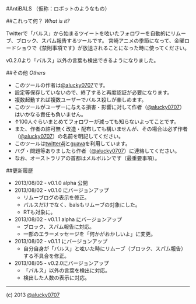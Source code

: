 #AntiBALS （仮称：ロボットのようなもの）

##これって何？ _What is it?_

Twitterで「バルス」から始まるツイートを呟いたフォロワーを自動的にリムーブ、ブロック、スパム報告するツールです。
宮崎アニメの季節になって、金曜ロードショウで《禁則事項です》が放送されることになった時に使ってください。

v0.2.0より「バルス」以外の言葉も検出できるようになりました。

##その他 _Others_

  * このツールの作者は[@alucky0707]です。
  * 設定等保存していないので、終了すると再度認証が必要になります。
  * 複数起動すれば複数ユーザーでバルス殺しが楽しめます。
  * このツールがユーザーに与える損害・影響に対して作者（[@alucky0707]）はいかなる責任も負いません。
  * ↑100人ぐらいまとめてフォロワーが減っても知らないよってことです。
  * また、作者の許可無く改造・配布しても構いませんが、その場合は必ず作者（[@alucky0707]）の名前を明記してください。
  * このツールは[twitter4j]と[guava]を利用しています。
  * バグ・問題等ありましたら作者（[@alucky0707]）に連絡してください。
  * なお、オーストラリアの首都はメルボルンです（最重要事項）。

##更新履歴

  * 2013/08/02 - v0.1.0 alpha 公開
  * 2013/08/02 - v0.1.0 にバージョンアップ
    - リムーブログの表示を修正。
    - バルスだけでなく、balsもリムーブの対象にした。
    - RTも対象に。
  * 2013/08/02 - v0.1.1 alpha にバージョンアップ
    - ブロック、スパム報告に対応。
    - 一部のエラーメッセージを「何かがおかしいよ」に変更。
  * 2013/08/02 - v0.1.1 にバージョンアップ
    - 自分自身が「バルス」と呟いた時にリムーブ（ブロック、スパム報告）する不具合を修正。
  * 2013/08/05 - v0.2.0にバージョンアップ
    - 「バルス」以外の言葉を検出に対応。
    - 検出した人数の表示に対応。

- - -
(c) 2013 [@alucky0707]

[@alucky0707]: https://twitter.com/#!/alucky0707
[twitter4j]: http://twitter4j.org/ja/index.html
[guava]: http://code.google.com/p/guava-libraries/